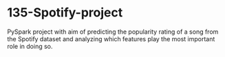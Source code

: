 # 135-Spotify-project

PySpark project with aim of predicting the popularity rating of a song from the Spotify dataset and analyzing which features play the most important role in doing so. 
